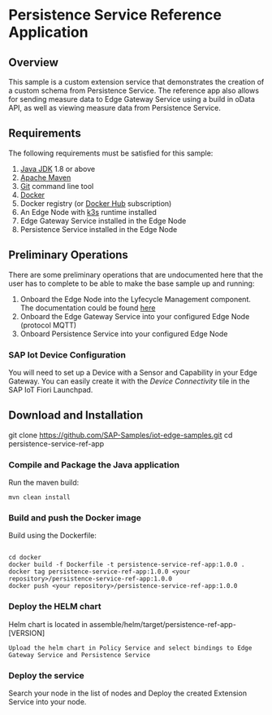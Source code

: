 # Persistence Service Reference Application

## Overview

This sample is a custom extension service that demonstrates the creation of a custom schema from Persistence Service. The reference app also allows for sending measure data to Edge Gateway Service using a build in oData API, as well as viewing measure data from Persistence Service.
  
## Requirements

The following requirements must be satisfied for this sample:

1. [Java JDK](https://www.java.com/en/download/) 1.8 or above
2. [Apache Maven](https://maven.apache.org/download.cgi)
3. [Git](https://git-scm.com/downloads)  command line tool
4. [Docker](https://www.docker.com)
5. Docker registry (or [Docker Hub](https://hub.docker.com) subscription)
6. An Edge Node with [k3s](https://k3s.io/) runtime installed
7. Edge Gateway Service installed in the Edge Node
8. Persistence Service installed in the Edge Node

## Preliminary Operations

There are some preliminary operations that are undocumented here that the user has to complete to be able to make the base sample up and running:

1. Onboard the Edge Node into the Lyfecycle Management component. The documentation could be found [here](https://help.sap.com/viewer/9d5719aae5aa4d479083253ba79c23f9/SHIP/en-US/0a222b9c99d94f56abdcfe27f5be0afa.html)
2. Onboard the Edge Gateway Service into your configured Edge Node (protocol MQTT)
3. Onboard Persistence Service into your configured Edge Node

### SAP Iot Device Configuration

You will need to set up a Device with a Sensor and Capability in your Edge Gateway. You can easily create it with the _Device Connectivity_ tile in the SAP IoT Fiori Launchpad.

## Download and Installation

  git clone https://github.com/SAP-Samples/iot-edge-samples.git
  cd persistence-service-ref-app


### Compile and Package the Java application

Run the maven build:
```
mvn clean install
```

### Build and push the Docker image

Build using the Dockerfile:
```

cd docker
docker build -f Dockerfile -t persistence-service-ref-app:1.0.0 .
docker tag persistence-service-ref-app:1.0.0 <your repository>/persistence-service-ref-app:1.0.0
docker push <your repository>/persistence-service-ref-app:1.0.0
```

### Deploy the HELM chart

Helm chart is located in assemble/helm/target/persistence-ref-app-[VERSION]
```
Upload the helm chart in Policy Service and select bindings to Edge Gateway Service and Persistence Service
```

### Deploy the service

  Search your node in the list of nodes and Deploy the created Extension Service into your node.
